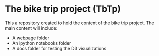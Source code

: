 # The bike trip project (TbTp)
This a repository created to hold the content of the bike trip project. The main content will include:    
* A webpage folder
* An ipython notebooks folder
* A docs folder for testing the D3 visualizations
